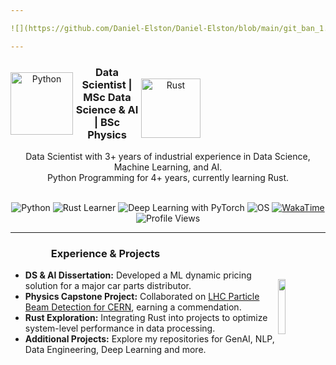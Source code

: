 ```yaml
---

![](https://github.com/Daniel-Elston/Daniel-Elston/blob/main/git_ban_1.png)

---
```


<div align="center" style="padding-right:200px">

<img align="left" alt="Python" width="100px" src="https://icons.iconarchive.com/icons/papirus-team/papirus-apps/256/python-icon.png" style="padding-top:10px;"/>
<img align="right" alt="Rust" width="95px" src="https://www.rust-lang.org/logos/rust-logo-256x256.png" style="padding-top:20px;"/>

### Data Scientist | MSc Data Science & AI | BSc Physics

</div>

<p align="center">
 Data Scientist with 3+ years of industrial experience in Data Science, Machine Learning, and AI.<br>
 Python Programming for 4+ years, currently learning Rust.
</p>

<br>
 
<div align="center">
  <img src="https://img.shields.io/badge/Python-4%2B%20yrs-yellow" alt="Python">
  <img src="https://img.shields.io/badge/Rust-Learner-orange" alt="Rust Learner">
  <img src="https://img.shields.io/badge/Deep%20Learning-PyTorch-red" alt="Deep Learning with PyTorch">
  <img src="https://img.shields.io/badge/linux-windows-blue" alt="OS">
  <a href="https://wakatime.com/@8a642323-faad-4646-b7ab-67d41a83949a">
    <img src="https://wakatime.com/badge/user/8a642323-faad-4646-b7ab-67d41a83949a.svg" alt="WakaTime">
  </a>
  <img src="https://komarev.com/ghpvc/?username=Daniel-ELston" alt="Profile Views">
</div>

---

<div align="center" style="padding-right:200px">
  
### Experience & Projects

</div>

<img align="right" width="15%" src="https://wakatime.com/share/@Daniel_Elston/0499e0c5-0233-46f9-b88e-46106b2bcd57.png" style="padding-top:15px;"/>

- **DS & AI Dissertation:** Developed a ML dynamic pricing solution for a major car parts distributor.
- **Physics Capstone Project:** Collaborated on [LHC Particle Beam Detection for CERN][LHC Particle Beam Detection for CERN], earning a commendation.
- **Rust Exploration:** Integrating Rust into projects to optimize system-level performance in data processing.
- **Additional Projects:** Explore my repositories for GenAI, NLP, Data Engineering, Deep Learning and more.

[LHC Particle Beam Detection for CERN]: https://github.com/Daniel-Elston/LHC-Particle-Beam-Detection-for-CERN.git
